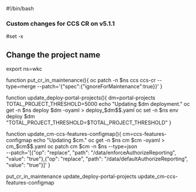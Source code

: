#!/bin/bash

### Custom changes for CCS CR on v5.1.1

#set -x

## Change the project name
export ns=wkc

function put_cr_in_maintenance(){
  oc patch -n $ns ccs ccs-cr --type=merge --patch='{"spec":{"ignoreForMaintenance":true}}'
}

function update_deploy-portal-projects(){
  dm=portal-projects
  TOTAL_PROJECT_THRESHOLD=5000
  echo "Updating $dm deployment."
  oc get -n $ns deploy $dm -oyaml > deploy_$dm$$.yaml
  oc set -n $ns env deploy $dm "TOTAL_PROJECT_THRESHOLD=$TOTAL_PROJECT_THRESHOLD"
}

function update_cm-ccs-features-configmap(){
  cm=ccs-features-configmap
  echo "Updating $cm."
  oc get -n $ns cm $cm -oyaml > cm_$cm$$.yaml
  oc patch cm $cm -n $ns --type=json \
     --patch='[{"op": "replace", "path": "/data/enforceAuthorizeReporting", "value": "true"},{"op": "replace", "path": "/data/defaultAuthorizeReporting", "value": "true"}]'
}

put_cr_in_maintenance
update_deploy-portal-projects
update_cm-ccs-features-configmap

